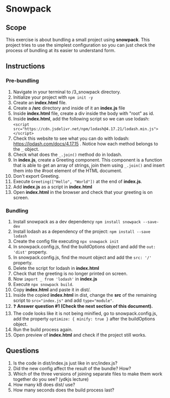 # Snowpack

## Scope

This exercise is about bundling a small project using **snowpack**. This project tries to use the simplest configuration so you can just check the process of bundling at its easier to understand form.

## Instructions

### Pre-bundling

1. Navigate in your terminal to /3_snowpack directory.
2. Initialize your project with `npm init -y`
3. Create an **index.html** file.
4. Create a **/src** directory and inside of it an **index.js** file
5. Inside **index.html** file, create a div inside the body with "root" as id.
6. Inside **index.html**, add the following script so we can use lodash: `<script src="https://cdn.jsdelivr.net/npm/lodash@4.17.21/lodash.min.js"></script>`
7. Check this website to see what you can do with lodash: https://lodash.com/docs/4.17.15 . Notice how each method belongs to the `_` object.
8. Check what does the `_.join()` method do in lodash.
9. In **index.js**, create a Greeting component. This component is a function that is able to get an array of strings, join them using `_.join()` and insert them into the #root element of the HTML document.
10. Don't export Greeting.
11. Execute `Greeting(["Hello", "World"])` at the end of **index.js**.
12. Add **index.js** as a script in **index.html**
13. Open **index.html** in the browser and check that your greeting is on screen.

### Bundling

1. Install snowpack as a dev dependency `npm install snowpack --save-dev`
2. Install lodash as a dependency of the project: `npm install --save lodash`
3. Create the config file executing `npx snowpack init`
4. In snowpack.config.js, find the buildOptions object and add the `out: 'dist'` property.
5. In snowpack.config.js, find the mount object and add the `src: '/'` property.
6. Delete the script for lodash in **index.html**
7. Check that the greeting is no longer printed on screen.
8. Now `import _ from 'lodash'` in **index.js**
9. Execute `npx snowpack build`.
10. Copy **index.html** and paste it in dist/.
11. Inside the copied **index.html** in dist, change the **src** of the remaining script to `src="index.js"` and add `type="module"`.
12. ❓ **Answer question #1 (Check the next section of this document).**
13. The code looks like it is not being minified, go to snowpack.config.js, add the property `optimize: { minify: true }` after the buildOptions object.
14. Run the build process again.
15. Open preview of **index.html** and check if the project still works.

## Questions

1. Is the code in dist/index.js just like in src/index.js?
2. Did the new config affect the result of the bundle? How?
3. Which of the three versions of joining separate files to make them work together do you see? (ydkjs lecture)
4. How many kB does dist/ use?
5. How many seconds does the build process last?
